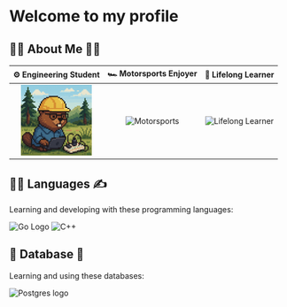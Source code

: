 # Welcome to my profile

## 🧑‍💻 About Me 🧑‍💻

| ⚙️ Engineering Student | 🏎️ Motorsports Enjoyer | 🌱 Lifelong Learner |
|:---------------------:|:----------------------:|:------------------:|
| <img src="beaver_engineer.png" alt="Future IT Engineer" width="128" height="128"> | <img src="f1_horse.png" alt="Motorsports" width="128" height="128"> | <img src="orangutan_botanic.png" alt="Lifelong Learner" width="128" height="128"> |

## 👩‍💻 Languages ✍️

Learning and developing with these programming languages:

![Go Logo](https://img.shields.io/badge/Go-00ADD8?style=for-the-badge&logo=go&logoColor=white)
![C++](https://img.shields.io/badge/C%2B%2B-00599C?style=for-the-badge&logo=c%2B%2B&logoColor=white)

## 💾 Database 💾

Learning and using these databases:

![Postgres logo](https://img.shields.io/badge/PostgreSQL-316192?style=for-the-badge&logo=postgresql&logoColor=white)
